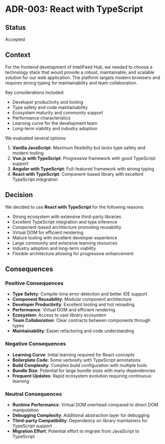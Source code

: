 # ADR-003: React with TypeScript

## Status

Accepted

## Context

For the frontend development of InteliFeed Hub, we needed to choose a technology stack that would provide a robust, maintainable, and scalable solution for our web application. The platform targets modern browsers and requires strong typing for maintainability and team collaboration.

Key considerations included:
- Developer productivity and tooling
- Type safety and code maintainability
- Ecosystem maturity and community support
- Performance characteristics
- Learning curve for the development team
- Long-term viability and industry adoption

We evaluated several options:
1. **Vanilla JavaScript**: Maximum flexibility but lacks type safety and modern tooling
2. **Vue.js with TypeScript**: Progressive framework with good TypeScript support
3. **Angular with TypeScript**: Full-featured framework with strong typing
4. **React with TypeScript**: Component-based library with excellent TypeScript integration

## Decision

We decided to use **React with TypeScript** for the following reasons:
- Strong ecosystem with extensive third-party libraries
- Excellent TypeScript integration and type inference
- Component-based architecture promoting reusability
- Virtual DOM for efficient rendering
- Mature tooling with excellent developer experience
- Large community and extensive learning resources
- Industry adoption and long-term viability
- Flexible architecture allowing for progressive enhancement

## Consequences

### Positive Consequences
- **Type Safety**: Compile-time error detection and better IDE support
- **Component Reusability**: Modular component architecture
- **Developer Productivity**: Excellent tooling and hot reloading
- **Performance**: Virtual DOM and efficient rendering
- **Ecosystem**: Access to vast library ecosystem
- **Team Collaboration**: Clear contracts between components through types
- **Maintainability**: Easier refactoring and code understanding

### Negative Consequences
- **Learning Curve**: Initial learning required for React concepts
- **Boilerplate Code**: Some verbosity with TypeScript annotations
- **Build Complexity**: Complex build configuration with multiple tools
- **Bundle Size**: Potential for large bundle sizes with many dependencies
- **Frequent Updates**: Rapid ecosystem evolution requiring continuous learning

### Neutral Consequences
- **Runtime Performance**: Virtual DOM overhead compared to direct DOM manipulation
- **Debugging Complexity**: Additional abstraction layer for debugging
- **Third-party Compatibility**: Dependency on library maintainers for TypeScript support
- **Migration Effort**: Potential effort to migrate from JavaScript to TypeScript